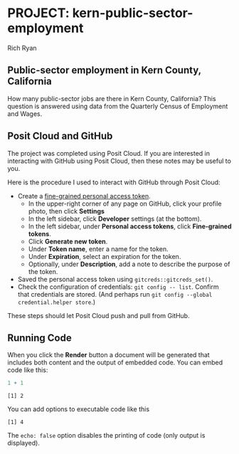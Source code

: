 # PROJECT: kern-public-sector-employment
Rich Ryan

## Public-sector employment in Kern County, California

How many public-sector jobs are there in Kern County, California? This
question is answered using data from the Quarterly Census of Employment
and Wages.

## Posit Cloud and GitHub

The project was completed using Posit Cloud. If you are interested in
interacting with GitHub using Posit Cloud, then these notes may be
useful to you.

Here is the procedure I used to interact with GitHub through Posit
Cloud:

- Create a [fine-grained personal access
  token](https://docs.github.com/en/authentication/keeping-your-account-and-data-secure/managing-your-personal-access-tokens#fine-grained-personal-access-tokens).
  - In the upper-right corner of any page on GitHub, click your profile
    photo, then click **Settings**
  - In the left sidebar, click **Developer** settings (at the bottom).
  - In the left sidebar, under **Personal access tokens**, click
    **Fine-grained tokens**.
  - Click **Generate new token**.
  - Under **Token name**, enter a name for the token.
  - Under **Expiration**, select an expiration for the token.
  - Optionally, under **Description**, add a note to describe the
    purpose of the token.
- Saved the personal access token using `gitcreds::gitcreds_set()`.
- Check the configuration of credentials: `git config -- list`. Confirm
  that credentials are stored. (And perhaps run
  `git config --global credential.helper store`.)

These steps should let Posit Cloud push and pull from GitHub.

## Running Code

When you click the **Render** button a document will be generated that
includes both content and the output of embedded code. You can embed
code like this:

``` r
1 + 1
```

    [1] 2

You can add options to executable code like this

    [1] 4

The `echo: false` option disables the printing of code (only output is
displayed).
